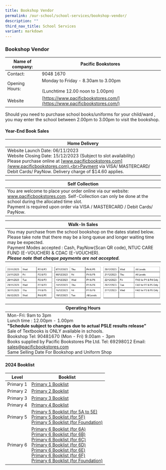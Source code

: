 ```yaml
---
title: Bookshop Vendor
permalink: /our-school/school-services/bookshop-vendor/
description: ""
third_nav_title: School Services
variant: markdown
---
```

### **Bookshop Vendor**

| Name of company: | Pacific Bookstores |
|---|---|
| Contact: | 9048 1670 |
| Opening Hours: | Monday to  Friday - 8.30am to 3.00pm<br><br>(Lunchtime 12.00 noon to 1.00pm) |
| Website |  [https://www.pacificbookstores.com/](https://www.pacificbookstores.com/) |

Should you need to purchase school books/uniforms for your child/ward , you may enter the school between 2.00pm to 3.00pm to visit the bookshop.

#### **Year-End Book Sales**

|**Home Delivery**|
|---|
|Website Launch Date: 06/11/2023<br>Website Closing Date: 15/12/2023 (Subject to slot availability)<br>Please purchase online at [www.pacificbookstores.com](www.pacificbookstores.com).<br>Payment via VISA/ MASTERCARD/ Debit Cards/ PayNow. Delivery charge of $14.60 applies.|

|**Self Collection**|
|---|
|You are welcome to place your order online via our website: www.pacificbookstores.com. Self-Collection can only be done at the school during the allocated time slot.<br>Payment is required upon order via VISA / MASTERCARD / Debit Cards/ PayNow.|

|**Walk-In Sales**|
|---|
|You may purchase from the school bookshop on the dates stated below. Please take note that there may be a long queue and longer waiting time may be expected.<br>Payment Modes accepted : Cash, PayNow(Scan QR code), NTUC CARE FUND (E-VOUCHER) &amp; CDAC (E-VOUCHER).<br>***Please note that cheque payments are not accepted.***|<br><br>

![](/images/YE_Bookshop.jpg)

|Operating Hours|
|---|
|Mon-Fri: 9am to 3pm<br>Lunch time : 12.00pm - 1.00pm<br>**"Schedule subject to changes due to actual PSLE results release"**<br>Sale of Textbooks is ONLY available in schools.<br>Bookshop Tel: 90481670 (Mon - Fri) 9.00am - 3pm<br>Books supplied by Pacific Bookstores Pte Ltd. Tel: 69298012 Email: sales@pacificbookstores.com<br>Same Selling Date For Bookshop and Uniform Shop|

#### **2024 Booklist**

| Level | Booklist |
|---|---|
| Primary 1 | [Primary 1 Booklist ](/files/2024%20Booklist/P1.pdf)|
| Primary 2 | [Primary 2 Booklist ](/files/2024%20Booklist/P2.pdf)|
| Primary 3 | [Primary 3 Booklist ](/files/2024%20Booklist/P3.pdf)|
|Primary 4| [Primary 4 Booklist ](/files/2024%20Booklist/P4.pdf)|
|Primary 5|[Primary 5 Booklist (for 5A to 5E)](/files/2024%20Booklist/P5A_5E.pdf) <br> [Primary 5 Booklist (for 5F)](/files/2024%20Booklist/P5F.pdf)<br>[Primary 5 Booklist (for Foundation)](/files/2024%20Booklist/P5__FDN_.pdf)|
|Primary 6| [Primary 6 Booklist (for 6A)](/files/2024%20Booklist/P6A.pdf)<br>[Primary 6 Booklist (for 6B)](/files/2024%20Booklist/P6B.pdf)<br>[Primary 6 Booklist (for 6C)](/files/2024%20Booklist/P6C.pdf)<br>[Primary 6 Booklist (for 6D)](/files/2024%20Booklist/P6D.pdf)<br>[Primary 6 Booklist (for 6E)](/files/2024%20Booklist/P6E.pdf)<br>[Primary 6 Booklist (for 6F)](/files/2024%20Booklist/P6F.pdf)<br>[Primary 6 Booklist (for Foundation)](/files/2024%20Booklist/P6__FDN_.pdf)|